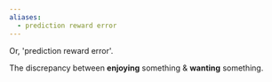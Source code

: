 ```yaml
---
aliases:
  - prediction reward error
---
```

Or, 'prediction reward error'.

The discrepancy between **enjoying** something & **wanting** something.